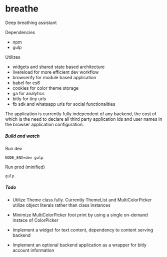 
# breathe

Deep breathing assistant

Dependencies
- npm
- gulp

Utilizes
- widgets and shared state based architecture
- livereload for more efficient dev workflow
- browserify for module based application
- babel for es6
- cookies for color theme storage
- ga for analytics
- bitly for tiny urls
- fb sdk and whatsapp urls for social functionalities

The application is currently fully independent of any backend, the cost of which is the need to declare all third party application ids and user names in the browser application configuration.


##### Build and watch

Run dev

``` NODE_ENV=dev gulp ```

Run prod (minified)

``` gulp ```


##### Todo

- Utilize Theme class fully. Currently ThemeList and MultiColorPicker utilize object literals rather than class instances

- Minimize MultiColorPicker foot print by using a single on-demand instace of ColorPicker

- Implement a widget for text content, dependency to content serving backend

- Implement an optional backend application as a wrapper for bitly account information
